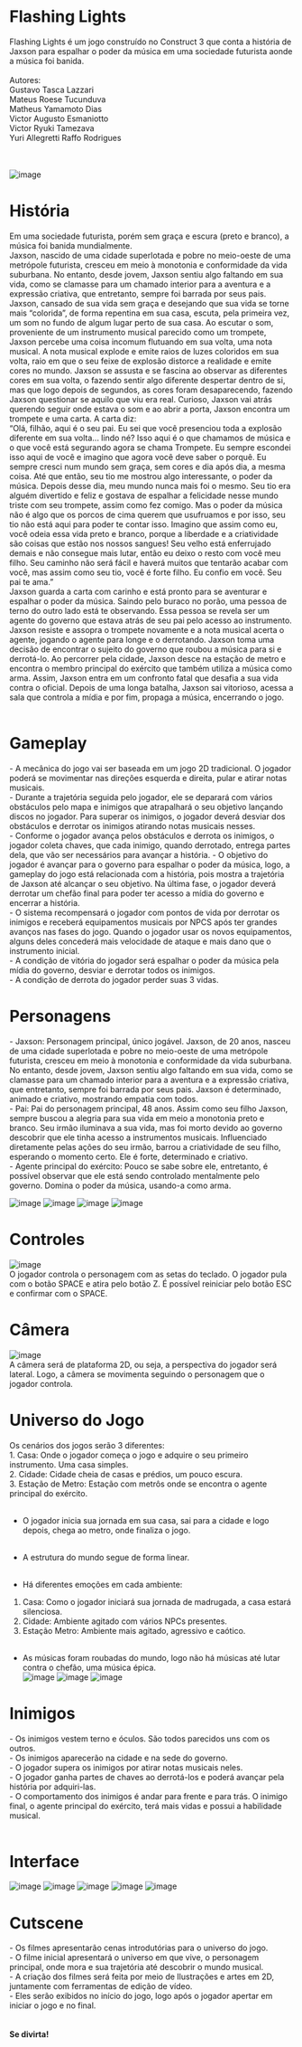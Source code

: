 # Flashing Lights
Flashing Lights é um jogo construído no Construct 3 que conta a história de Jaxson para espalhar o poder da música em uma sociedade futurista aonde a música foi banida.<br><br>
Autores:<br>
Gustavo Tasca Lazzari<br>
Mateus Roese Tucunduva<br>
Matheus Yamamoto Dias<br>
Victor Augusto Esmaniotto<br>
Victor Ryuki Tamezava<br>
Yuri Allegretti Raffo Rodrigues<br><br><br>

![image](https://github.com/VicRuk/flashing-lights/assets/99752207/aed22fb2-1c01-4f62-81e4-7a2dc32ec85a)<br>


<h1>História</h1>
Em uma sociedade futurista, porém sem graça e escura (preto e branco), a música foi banida mundialmente.<br>
	Jaxson, nascido de uma cidade superlotada e pobre no meio-oeste de uma metrópole futurista, cresceu em meio à monotonia e conformidade da vida suburbana. No entanto, desde jovem, Jaxson sentiu algo faltando em sua vida, como se clamasse para um chamado interior para a aventura e a expressão criativa, que entretanto, sempre foi barrada por seus pais. Jaxson, cansado de sua vida sem graça e desejando que sua vida se torne mais “colorida”, de forma repentina em sua casa, escuta, pela primeira vez, um som no fundo de algum lugar perto de sua casa. Ao escutar o som, proveniente de um instrumento musical parecido como um trompete, Jaxson percebe uma coisa incomum flutuando em sua volta, uma nota musical. A nota musical explode e emite raios de luzes coloridos em sua volta, raio em que o seu feixe de explosão distorce a realidade e emite cores no mundo. Jaxson se assusta e se fascina ao observar as diferentes cores em sua volta, o fazendo sentir algo diferente despertar dentro de si, mas que logo depois de segundos, as cores foram desaparecendo, fazendo Jaxson questionar se aquilo que viu era real. Curioso, Jaxson vai atrás querendo seguir onde estava o som e ao abrir a porta, Jaxson encontra um trompete e uma carta. A carta diz:<br>
“Olá, filhão, aqui é o seu pai. Eu sei que você presenciou toda a explosão diferente em sua volta... lindo né? Isso aqui é o que chamamos de música e o que você está segurando agora se chama Trompete. Eu sempre escondei isso aqui de você e imagino que agora você deve saber o porquê. Eu sempre cresci num mundo sem graça, sem cores e dia após dia, a mesma coisa. Até que então, seu tio me mostrou algo interessante, o poder da música. Depois desse dia, meu mundo nunca mais foi o mesmo. Seu tio era alguém divertido e feliz e gostava de espalhar a felicidade nesse mundo triste com seu trompete, assim como fez comigo. Mas o poder da música não é algo que os porcos de cima querem que usufruamos e por isso, seu tio não está aqui para poder te contar isso. Imagino que assim como eu, você odeia essa vida preto e branco, porque a liberdade e a criatividade são coisas que estão nos nossos sangues! Seu velho está enferrujado demais e não consegue mais lutar, então eu deixo o resto com você meu filho. Seu caminho não será fácil e haverá muitos que tentarão acabar com você, mas assim como seu tio, você é forte filho. Eu confio em você. Seu pai te ama.”<br>
Jaxson guarda a carta com carinho e está pronto para se aventurar e espalhar o poder da música. Saindo pelo buraco no porão, uma pessoa de terno do outro lado está te observando. Essa pessoa se revela ser um agente do governo que estava atrás de seu pai pelo acesso ao instrumento. Jaxson resiste e assopra o trompete novamente e a nota musical acerta o agente, jogando o agente para longe e o derrotando. Jaxson toma uma decisão de encontrar o sujeito do governo que roubou a música para si e derrotá-lo.
Ao percorrer pela cidade, Jaxson desce na estação de metro e encontra o membro principal do exército que também utiliza a música como arma. Assim, Jaxson entra em um confronto fatal que desafia a sua vida contra o oficial. Depois de uma longa batalha, Jaxson sai vitorioso, acessa a sala que controla a mídia e por fim, propaga a música, encerrando o jogo.<br><br>

<h1>Gameplay</h1>
-	A mecânica do jogo vai ser baseada em um jogo 2D tradicional. O jogador poderá se movimentar nas direções esquerda e direita, pular e atirar notas musicais.<br>
-	Durante a trajetória seguida pelo jogador, ele se deparará com vários obstáculos pelo mapa e inimigos que atrapalhará o seu objetivo lançando discos no jogador. Para superar os inimigos, o jogador deverá desviar dos obstáculos e derrotar os inimigos atirando notas musicais nesses.	<br>
-	Conforme o jogador avança pelos obstáculos e derrota os inimigos, o jogador coleta chaves, que cada inimigo, quando derrotado, entrega partes dela, que vão ser necessários para avançar a história.
-	O objetivo do jogador é avançar para o governo para espalhar o poder da música, logo, a gameplay do jogo está relacionada com a história, pois mostra a trajetória de Jaxson até alcançar o seu objetivo. Na última fase, o jogador deverá derrotar um chefão final para poder ter acesso a mídia do governo e encerrar a história. <br>
-	O sistema recompensará o jogador com pontos de vida por derrotar os inimigos e receberá equipamentos musicais por NPCS após ter grandes avanços nas fases do jogo. Quando o jogador usar os novos equipamentos, alguns deles concederá mais velocidade de ataque e mais dano que o instrumento inicial.<br>
-	A condição de vitória do jogador será espalhar o poder da música pela mídia do governo, desviar e derrotar todos os inimigos.<br>
-	A condição de derrota do jogador perder suas 3 vidas.<br>

<h1>Personagens</h1>
-	Jaxson: Personagem principal, único jogável. Jaxson, de 20 anos, nasceu de uma cidade superlotada e pobre no meio-oeste de uma metrópole futurista, cresceu em meio à monotonia e conformidade da vida suburbana. No entanto, desde jovem, Jaxson sentiu algo faltando em sua vida, como se clamasse para um chamado interior para a aventura e a expressão criativa, que entretanto, sempre foi barrada por seus pais. Jaxson é determinado, animado e criativo, mostrando empatia com todos.<br>
-	Pai: Pai do personagem principal, 48 anos. Assim como seu filho Jaxson, sempre buscou a alegria para sua vida em meio a monotonia preto e branco. Seu irmão iluminava a sua vida, mas foi morto devido ao governo descobrir que ele tinha acesso a instrumentos musicais. Influenciado diretamente pelas ações do seu irmão, barrou a criatividade de seu filho, esperando o momento certo. Ele é forte, determinado e criativo.<br>
-	Agente principal do exército: Pouco se sabe sobre ele, entretanto, é possível observar que ele está sendo controlado mentalmente pelo governo. Domina o poder da música, usando-a como arma.<br>

![image](https://github.com/VicRuk/flashing-lights/assets/99752207/edd0f2a8-b303-45bc-8bf4-4131734a2ae8)
![image](https://github.com/VicRuk/flashing-lights/assets/99752207/9346ecc5-599b-45e4-8a5b-8d271676e7c1)
![image](https://github.com/VicRuk/flashing-lights/assets/99752207/dd517d0f-bb79-4985-ba78-0a1545cb646d)
![image](https://github.com/VicRuk/flashing-lights/assets/99752207/43d352ac-e295-4a90-ab95-42a35b565fde)

<h1>Controles</h1>

![image](https://github.com/VicRuk/flashing-lights/assets/99752207/c75a5840-612b-495d-bae5-fe43f941da64)<br>
O jogador controla o personagem com as setas do teclado. O jogador pula com o botão SPACE e atira pelo botão Z. É possível reiniciar pelo botão ESC e confirmar com o SPACE.<br>

<h1>Câmera</h1>

![image](https://github.com/VicRuk/flashing-lights/assets/99752207/d6e49c2a-fff6-463d-bd85-c6ea7b8bd933)<br>
A câmera será de plataforma 2D, ou seja, a perspectiva do jogador será lateral. Logo, a câmera se movimenta seguindo o personagem que o jogador controla.<br>

<h1>Universo do Jogo</h1>
Os cenários dos jogos serão 3 diferentes:<br>
1.	Casa: Onde o jogador começa o jogo e adquire o seu primeiro instrumento. Uma casa simples.<br>
2.	Cidade: Cidade cheia de casas e prédios, um pouco escura.<br>
3.	Estação de Metro: Estação com metrôs onde se encontra o agente principal do exército. <br><br>

-	O jogador inicia sua jornada em sua casa, sai para a cidade e logo depois, chega ao metro, onde finaliza o jogo.<br><br>

-	A estrutura do mundo segue de forma linear.<br><br>

-	Há diferentes emoções em cada ambiente:<br>
1.	Casa: Como o jogador iniciará sua jornada de madrugada, a casa estará silenciosa.<br>
2.	Cidade: Ambiente agitado com vários NPCs presentes.<br>
3.	Estação Metro: Ambiente mais agitado, agressivo e caótico.<br><br>

-	As músicas foram roubadas do mundo, logo não há músicas até lutar contra o chefão, uma música épica.<br>
![image](https://github.com/VicRuk/flashing-lights/assets/99752207/9c1b08f4-6a73-4a7f-99e8-6279b20c5fb3)
![image](https://github.com/VicRuk/flashing-lights/assets/99752207/5c18874a-a76e-4c7c-90a7-50e32261589f)
![image](https://github.com/VicRuk/flashing-lights/assets/99752207/50b71d01-bf7d-4cbc-af22-6394b4c1556c)<br>

<h1>Inimigos</h1>
-	Os inimigos vestem terno e óculos. São todos parecidos uns com os outros.<br>
-	Os inimigos aparecerão na cidade e na sede do governo.<br>
-	O jogador supera os inimigos por atirar notas musicais neles.<br>
-	O jogador ganha partes de chaves ao derrotá-los e poderá avançar pela história por adquiri-las.<br>
-	O comportamento dos inimigos é andar para frente e para trás. O inimigo final, o agente principal do exército, terá mais vidas e possui a habilidade musical.<br><br>

<h1>Interface</h1>

![image](https://github.com/VicRuk/flashing-lights/assets/99752207/ccdfddfb-c7b0-4aa5-a182-90022917779f)
![image](https://github.com/VicRuk/flashing-lights/assets/99752207/f985c785-4b63-4b4f-83b1-8d2d34e7e643)
![image](https://github.com/VicRuk/flashing-lights/assets/99752207/384add01-1aeb-43c9-ac6c-d1b408593c14)
![image](https://github.com/VicRuk/flashing-lights/assets/99752207/5a679705-fbd1-4556-8526-fd1a572de72e)
![image](https://github.com/VicRuk/flashing-lights/assets/99752207/e4d8666c-c610-4cad-8cab-7d06537de56f)<br>


<h1>Cutscene</h1>
-	Os filmes apresentarão cenas introdutórias para o universo do jogo.<br>
-	O filme inicial apresentará o universo em que vive, o personagem principal, onde mora e sua trajetória até descobrir o mundo musical.<br>
-	A criação dos filmes será feita por meio de Ilustrações e artes em 2D, juntamente com ferramentas de edição de vídeo.<br>
-	Eles serão exibidos no início do jogo, logo após o jogador apertar em iniciar o jogo e no final. <br>
<br><br>
<b>Se divirta!</b>
